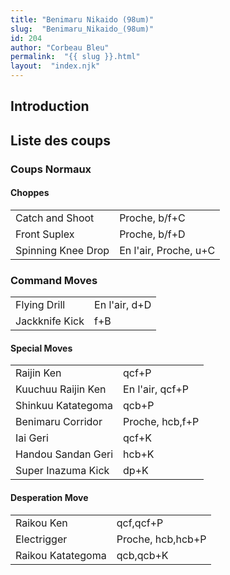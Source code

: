 ```yaml
---
title: "Benimaru Nikaido (98um)"
slug:  "Benimaru_Nikaido_(98um)"
id: 204
author: "Corbeau Bleu"
permalink:  "{{ slug }}.html"
layout:  "index.njk"
---
```


## Introduction

## Liste des coups

### Coups Normaux

#### Choppes

|                    |                       |
|--------------------|-----------------------|
| Catch and Shoot    | Proche, b/f+C         |
| Front Suplex       | Proche, b/f+D         |
| Spinning Knee Drop | En l'air, Proche, u+C |

### Command Moves

|                |               |
|----------------|---------------|
| Flying Drill   | En l'air, d+D |
| Jackknife Kick | f+B           |

#### Special Moves

|                    |                 |
|--------------------|-----------------|
| Raijin Ken         | qcf+P           |
| Kuuchuu Raijin Ken | En l'air, qcf+P |
| Shinkuu Katategoma | qcb+P           |
| Benimaru Corridor  | Proche, hcb,f+P |
| Iai Geri           | qcf+K           |
| Handou Sandan Geri | hcb+K           |
| Super Inazuma Kick | dp+K            |

#### Desperation Move

|                   |                   |
|-------------------|-------------------|
| Raikou Ken        | qcf,qcf+P         |
| Electrigger       | Proche, hcb,hcb+P |
| Raikou Katategoma | qcb,qcb+K         |

